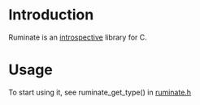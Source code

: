 # Introduction

Ruminate is an [introspective][introspection] library for C.

# Usage

To start using it, see ruminate_get_type() in [ruminate.h][ruminate.h]

[introspection]: http://en.wikipedia.org/wiki/Introspection_(computer_science)
[ruminate.h]: http://rus.har.mn/ruminate/ruminate_2ruminate_8h.html
